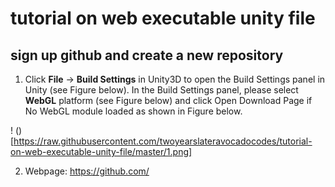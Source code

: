 # tutorial on web executable unity file

## sign up github and create a new repository

1. Click **File** -> **Build Settings** in Unity3D to open the Build Settings panel in Unity (see Figure below). In the Build Settings panel, please select **WebGL** platform (see Figure below) and click Open Download Page if No WebGL module loaded as shown in Figure below.

! () [https://raw.githubusercontent.com/twoyearslateravocadocodes/tutorial-on-web-executable-unity-file/master/1.png] 

2. Webpage: https://github.com/
